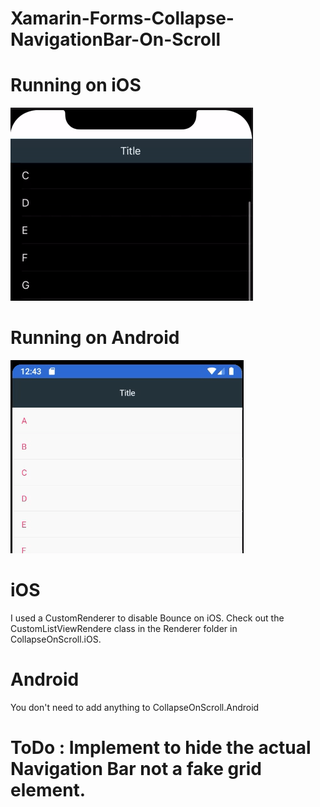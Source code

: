 # Xamarin-Forms-Collapse-NavigationBar-On-Scroll

# Running on iOS
![iOS](https://github.com/ijeong1/Xamarin-Forms-CollapseOnScroll/blob/main/ios.gif)

# Running on Android
![iOS](https://github.com/ijeong1/Xamarin-Forms-CollapseOnScroll/blob/main/android.gif)

# iOS
I used a CustomRenderer to disable Bounce on iOS. Check out the CustomListViewRendere class in the Renderer folder in CollapseOnScroll.iOS.

# Android
You don't need to add anything to CollapseOnScroll.Android

# ToDo : Implement to hide the actual Navigation Bar not a fake grid element.

